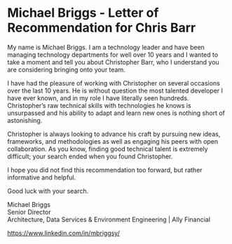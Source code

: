 # Michael Briggs - Letter of Recommendation for Chris Barr

My name is Michael Briggs.  I am a technology leader and have been managing technology departments for well over 10 years and I wanted to take a moment and tell you about Christopher Barr, who I understand you are considering bringing onto your team.  

I have had the pleasure of working with Christopher on several occasions over the last 10 years.  He is without question the most talented developer I have ever known, and in my role I have literally seen hundreds.  Christopher’s raw technical skills with technologies he knows is unsurpassed and his ability to adapt and learn new ones is nothing short of astonishing.

Christopher is always looking to advance his craft by pursuing new ideas, frameworks, and methodologies as well as engaging his peers with open collaboration.  As you know, finding good technical talent is extremely difficult; your search ended when you found Christopher.

I hope you did not find this recommendation too forward, but rather informative and helpful.

Good luck with your search.

Michael Briggs  
Senior Director  
Architecture, Data Services & Environment Engineering | Ally Financial  

https://www.linkedin.com/in/mbriggsy/
